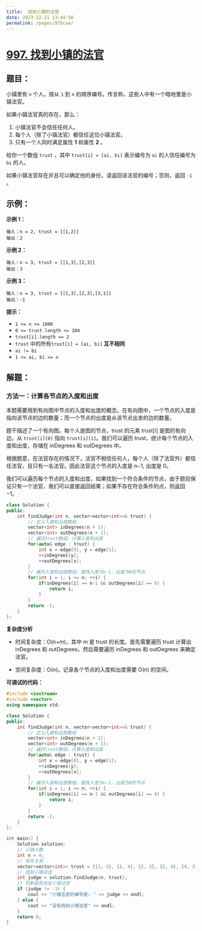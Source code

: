 ```yaml
---
title:  找到小镇的法官
date: 2023-12-21 13:44:56
permalink: /pages/97bcae/
---
```

# [997. 找到小镇的法官](https://leetcode.cn/problems/find-the-town-judge/)

## 题目：

小镇里有 `n` 个人，按从 `1` 到 `n` 的顺序编号。传言称，这些人中有一个暗地里是小镇法官。

如果小镇法官真的存在，那么：

1. 小镇法官不会信任任何人。
2. 每个人（除了小镇法官）都信任这位小镇法官。
3. 只有一个人同时满足属性 **1** 和属性 **2** 。

给你一个数组 `trust` ，其中 `trust[i] = [ai, bi]` 表示编号为 `ai` 的人信任编号为 `bi` 的人。

如果小镇法官存在并且可以确定他的身份，请返回该法官的编号；否则，返回 `-1` 。

## 示例：

**示例 1：**

```
输入：n = 2, trust = [[1,2]]
输出：2
```

**示例 2：**

```
输入：n = 3, trust = [[1,3],[2,3]]
输出：3
```

**示例 3：**

```
输入：n = 3, trust = [[1,3],[2,3],[3,1]]
输出：-1
```

**提示：**

- `1 <= n <= 1000`
- `0 <= trust.length <= 104`
- `trust[i].length == 2`
- `trust` 中的所有`trust[i] = [ai, bi]` **互不相同**
- `ai != bi`
- `1 <= ai, bi <= n`

## 解题：

### 方法一：计算各节点的入度和出度

本题需要用到有向图中节点的入度和出度的概念。在有向图中，一个节点的入度是指向该节点的边的数量；而一个节点的出度是从该节点出发的边的数量。

题干描述了一个有向图。每个人是图的节点，trust 的元素 trust[i] 是图的有向边，从 `trust[i][0]` 指向 `trust[i][1]`。我们可以遍历 trust，统计每个节点的入度和出度，存储在 inDegrees 和 outDegrees 中。

根据题意，在法官存在的情况下，法官不相信任何人，每个人（除了法官外）都信任法官，且只有一名法官。因此法官这个节点的入度是 n−1, 出度是 0。

我们可以遍历每个节点的入度和出度，如果找到一个符合条件的节点，由于题目保证只有一个法官，我们可以直接返回结果；如果不存在符合条件的点，则返回 −1。

```CPP
class Solution {
public:
    int findJudge(int n, vector<vector<int>>& trust) {
        // 定义入度和出度数组
        vector<int> inDegrees(n + 1);
        vector<int> outDegrees(n + 1);
        // 遍历trust数组，计算入度和出度
        for(auto& edge : trust) {
            int x = edge[0], y = edge[1];
            ++inDegrees[y];
            ++outDegrees[x];
        }
        // 遍历入度和出度数组，查找入度为n-1，出度为0的节点
        for(int i = 1; i <= n; ++i) {
            if(inDegrees[i] == n-1 && outDegrees[i] == 0) {
                return i;
            }
        }
        return -1;
    }
};
```

**复杂度分析**

- 时间复杂度：O(n+m)，其中 m 是 trust 的长度。首先需要遍历 trust 计算出 inDegrees 和 outDegrees，然后需要遍历 inDegrees 和 outDegrees 来确定法官。

- 空间复杂度：O(n)。记录各个节点的入度和出度需要 O(n) 的空间。


**可调试的代码：**

```CPP
#include <iostream>
#include <vector>
using namespace std;

class Solution {
public:
    int findJudge(int n, vector<vector<int>>& trust) {
        // 定义入度和出度数组
        vector<int> inDegrees(n + 1);
        vector<int> outDegrees(n + 1);
        // 遍历trust数组，计算入度和出度
        for(auto& edge : trust) {
            int x = edge[0], y = edge[1];
            ++inDegrees[y];
            ++outDegrees[x];
        }
        // 遍历入度和出度数组，查找入度为n-1，出度为0的节点
        for(int i = 1; i <= n; ++i) {
            if(inDegrees[i] == n-1 && outDegrees[i] == 0) {
                return i;
            }
        }
        return -1;
    }
};

int main() {
    Solution solution;
    // 小镇人数
    int n = 4;
    // 信任关系
    vector<vector<int>> trust = {{1, 3}, {1, 4}, {2, 3}, {2, 4}, {4, 3}};
    // 找到小镇法官
    int judge = solution.findJudge(n, trust);
    // 判断是否存在小镇法官
    if (judge != -1) {
        cout << "小镇法官的编号是: " << judge << endl;
    } else {
        cout << "没有找到小镇法官" << endl;
    }
    return 0;
}
```

